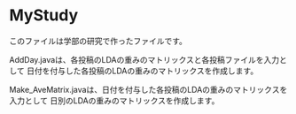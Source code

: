 # MyStudy

このファイルは学部の研究で作ったファイルです。

AddDay.javaは、各投稿のLDAの重みのマトリックスと各投稿ファイルを入力として
日付を付与した各投稿のLDAの重みのマトリックスを作成します。

Make_AveMatrix.javaは、日付を付与した各投稿のLDAの重みのマトリックスを入力として
日別のLDAの重みのマトリックスを作成します。

